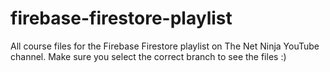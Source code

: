 # firebase-firestore-playlist
All course files for the Firebase Firestore playlist on The Net Ninja YouTube channel. Make sure you select the correct branch to see the files :)
